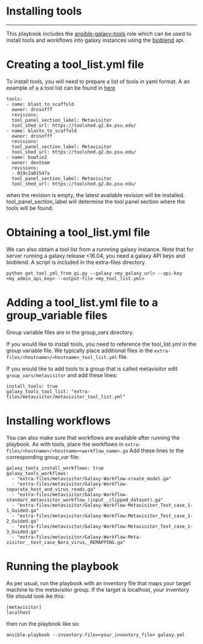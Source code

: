 # Installing tools
----

This playbook includes the [ansible-galaxy-tools](https://github.com/galaxyproject/ansible-galaxy-tools) role which can be used
to install tools and workflows into galaxy instances using the [bioblend](https://bioblend.readthedocs.org/en/latest/) api.  


# Creating a tool_list.yml file
To install tools, you will need to prepare a list of tools in yaml format.
A an example of a a tool list can be found in [here](https://github.com/ARTbio/ansible-artimed/blob/master/extra-files/metavisitor/metavisitor_tool_list.yml)
```
tools:
- name: blast_to_scaffold
  owner: drosofff
  revisions:
  tool_panel_section_label: Metavisitor
  tool_shed_url: https://toolshed.g2.bx.psu.edu/
- name: blastx_to_scaffold
  owner: drosofff
  revisions:
  tool_panel_section_label: Metavisitor
  tool_shed_url: https://toolshed.g2.bx.psu.edu/
- name: bowtie2
  owner: devteam
  revisions:
  - 019c2a81547a
  tool_panel_section_label: Metavisitor
  tool_shed_url: https://toolshed.g2.bx.psu.edu/
```
when the revision is empty, the latest available revision will be installed.  
tool_panel_section_label will determine the tool panel section where the tools will be found.

# Obtaining a tool_list.yml file 

We can also obtain a tool list from a runnning galaxy instance.
Note that for server running a galaxy release <16.04, you need a galaxy API keys and bioblend.
A script is included in the extra-files directory.
```
python get_tool_yml_from_gi.py --galaxy <my_galaxy_url> --api-key <my_admin_api_key> --output-file <my_tool_list.yml>
```

# Adding a tool_list.yml file to a group_variable files

Group variable files are in the group_vars directory.

If you would like to install tools, you need to reference the tool_list.yml in the group variable file.
We typically place additional files in the `extra-files/<hostname>/<hostname>_tool_list.yml` file.

If you would like to add tools to a group that is called metavisitor edit `group_vars/metavisitor` and add these lines:
```
install_tools: true
galaxy_tools_tool_list: "extra-files/metavisitor/metavisitor_tool_list.yml"
```

# Installing workflows

You can also make sure that workflows are available after running the playbook.
As with tools, place the workflows in `extra-files/<hostname>/<hostname><workflow_name>.ga`
Add these lines to the corresponding group_var file:
```
galaxy_tools_install_workflows: true
galaxy_tools_workflows:
  - "extra-files/metavisitor/Galaxy-Workflow-create_model.ga"
  - "extra-files/metavisitor/Galaxy-Workflow-separate_host_and_virus_reads.ga"
  - "extra-files/metavisitor/Galaxy-Workflow-standart_metavisitor_workflow_(input__clipped_dataset).ga"
  - "extra-files/metavisitor/Galaxy-Workflow-Metavisitor_Test_case_1-1_Guided.ga"
  - "extra-files/metavisitor/Galaxy-Workflow-Metavisitor_Test_case_1-2_Guided.ga"
  - "extra-files/metavisitor/Galaxy-Workflow-Metavisitor_Test_case_1-3_Guided.ga"
  - "extra-files/metavisitor/Galaxy-Workflow-Meta-visitor__test_case_Nora_virus,_REMAPPING.ga"
```

# Running the playbook

As per usual, run the playbook with an inventory file that maps your target machine to the metavisitor group.
If the target is localhost, your inventory file should look ike this:

```
[metavisitor]
localhost
```

then run the playbook like so:

```
ansible-playbook --inventory-file=<your_inventory_file> galaxy.yml
```